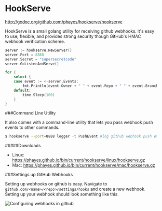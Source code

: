 HookServe
=========

http://godoc.org/github.com/phayes/hookserve/hookserve

HookServe is a small golang utility for receiving github webhooks. It's easy to use, flexible, and provides strong security though GitHub's HMAC webhook verification scheme.

```go
server := hookserve.NewServer()
server.Port = 8888
server.Secret = "supersecretcode"
server.GoListenAndServe()

for {
	select {
	case event := <-server.Events:
		fmt.Println(event.Owner + " " + event.Repo + " " + event.Branch + " " + event.Commit)
	default:
		time.Sleep(100)
	}
}
```


###Command Line Utility


It also comes with a command-line utility that lets you pass webhook push events to other commands. 

```sh
$ hookserve --port=8888 logger -t PushEvent #log github webhook push event to the system log (/var/log/message) via the logger command
```

#####Downloads
 - Linux: https://phayes.github.io/bin/current/hookserve/linux/hookserve.gz
 - Mac:   https://phayes.github.io/bin/current/hookserve/mac/hookserve.gz



###Settings up GitHub Webhooks


Setting up webhooks on github is easy. Navigate to `github.com/<name>/<repo>/settings/hooks` and create a new webhook. Setting up your webhook should look something like this:

![Configuring webhooks in github](https://i.imgur.com/u3ciUD7.png)
